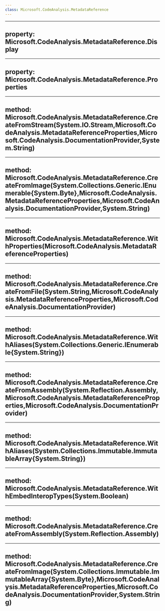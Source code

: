 ```yaml
---
class: Microsoft.CodeAnalysis.MetadataReference
---
```


---
property: Microsoft.CodeAnalysis.MetadataReference.Display
---

---
property: Microsoft.CodeAnalysis.MetadataReference.Properties
---

---
method: Microsoft.CodeAnalysis.MetadataReference.CreateFromStream(System.IO.Stream,Microsoft.CodeAnalysis.MetadataReferenceProperties,Microsoft.CodeAnalysis.DocumentationProvider,System.String)
---

---
method: Microsoft.CodeAnalysis.MetadataReference.CreateFromImage(System.Collections.Generic.IEnumerable{System.Byte},Microsoft.CodeAnalysis.MetadataReferenceProperties,Microsoft.CodeAnalysis.DocumentationProvider,System.String)
---

---
method: Microsoft.CodeAnalysis.MetadataReference.WithProperties(Microsoft.CodeAnalysis.MetadataReferenceProperties)
---

---
method: Microsoft.CodeAnalysis.MetadataReference.CreateFromFile(System.String,Microsoft.CodeAnalysis.MetadataReferenceProperties,Microsoft.CodeAnalysis.DocumentationProvider)
---

---
method: Microsoft.CodeAnalysis.MetadataReference.WithAliases(System.Collections.Generic.IEnumerable{System.String})
---

---
method: Microsoft.CodeAnalysis.MetadataReference.CreateFromAssembly(System.Reflection.Assembly,Microsoft.CodeAnalysis.MetadataReferenceProperties,Microsoft.CodeAnalysis.DocumentationProvider)
---

---
method: Microsoft.CodeAnalysis.MetadataReference.WithAliases(System.Collections.Immutable.ImmutableArray{System.String})
---

---
method: Microsoft.CodeAnalysis.MetadataReference.WithEmbedInteropTypes(System.Boolean)
---

---
method: Microsoft.CodeAnalysis.MetadataReference.CreateFromAssembly(System.Reflection.Assembly)
---

---
method: Microsoft.CodeAnalysis.MetadataReference.CreateFromImage(System.Collections.Immutable.ImmutableArray{System.Byte},Microsoft.CodeAnalysis.MetadataReferenceProperties,Microsoft.CodeAnalysis.DocumentationProvider,System.String)
---

